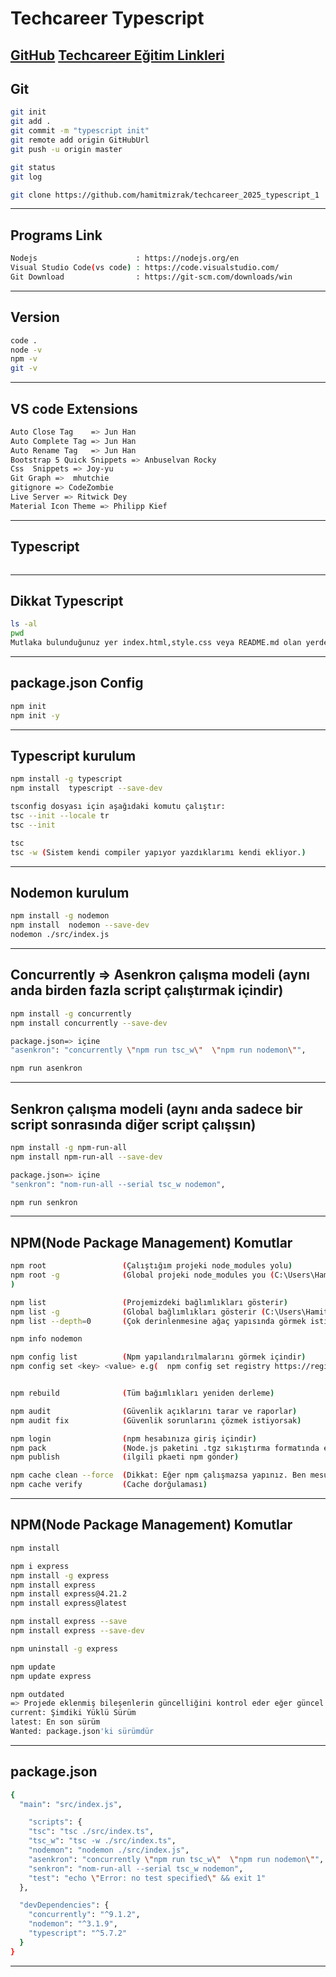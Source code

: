 # Techcareer Typescript 
[GitHub](https://github.com/hamitmizrak/techcareer_2025_typescript_1)
[Techcareer Eğitim Linkleri](https://www.techcareer.net/courses)
---

## Git
```sh
git init
git add .
git commit -m "typescript init"
git remote add origin GitHubUrl
git push -u origin master

git status
git log

git clone https://github.com/hamitmizrak/techcareer_2025_typescript_1
```
---


## Programs Link
```sh
Nodejs                      : https://nodejs.org/en
Visual Studio Code(vs code) : https://code.visualstudio.com/
Git Download                : https://git-scm.com/downloads/win
```
---

## Version
```sh
code .
node -v
npm -v
git -v
```
---



## VS code Extensions
```sh
Auto Close Tag    => Jun Han
Auto Complete Tag => Jun Han
Auto Rename Tag   => Jun Han
Bootstrap 5 Quick Snippets => Anbuselvan Rocky
Css  Snippets => Joy-yu
Git Graph =>  mhutchie
gitignore => CodeZombie
Live Server => Ritwick Dey
Material Icon Theme => Philipp Kief


```
---

## Typescript
```sh

```
---


## Dikkat Typescript
```sh
ls -al
pwd
Mutlaka bulunduğunuz yer index.html,style.css veya README.md olan yerde olmalıyız.
```
---

## package.json Config
```sh
npm init 
npm init -y
```
---

## Typescript kurulum
```sh
npm install -g typescript
npm install  typescript --save-dev

tsconfig dosyası için aşağıdaki komutu çalıştır:
tsc --init --locale tr
tsc --init

tsc 
tsc -w (Sistem kendi compiler yapıyor yazdıklarımı kendi ekliyor.)
```
---


## Nodemon kurulum
```sh
npm install -g nodemon
npm install  nodemon --save-dev
nodemon ./src/index.js
```
---

## Concurrently => Asenkron çalışma modeli (aynı anda birden fazla script çalıştırmak içindir)
```sh
npm install -g concurrently
npm install concurrently --save-dev

package.json=> içine
"asenkron": "concurrently \"npm run tsc_w\"  \"npm run nodemon\"",

npm run asenkron
```
---

##  Senkron çalışma modeli (aynı anda sadece bir script sonrasında diğer script çalışsın)
```sh
npm install -g npm-run-all
npm install npm-run-all --save-dev

package.json=> içine
"senkron": "nom-run-all --serial tsc_w nodemon",

npm run senkron
```
---

## NPM(Node Package Management) Komutlar
```sh
npm root                 (Çalıştığım projeki node_modules yolu)
npm root -g              (Global projeki node_modules you (C:\Users\Hamit-Mizrak\AppData\Roaming\npm\node_modules
)

npm list                 (Projemizdeki bağlımlıkları gösterir)
npm list -g              (Global bağlımlıkları gösterir (C:\Users\Hamit-Mizrak\AppData\Roaming\npm)
npm list --depth=0       (Çok derinlenmesine ağaç yapısında görmek istiyorsam)

npm info nodemon

npm config list          (Npm yapılandırılmalarını görmek içindir)
npm config set <key> <value> e.g(  npm config set registry https://registry.npmjs.org/  )


npm rebuild              (Tüm bağımlıkları yeniden derleme)

npm audit                (Güvenlik açıklarını tarar ve raporlar)
npm audit fix            (Güvenlik sorunlarını çözmek istiyorsak)

npm login                (npm hesabınıza giriş içindir)
npm pack                 (Node.js paketini .tgz sıkıştırma formatında ekliyor)
npm publish              (ilgili pkaeti npm gönder)

npm cache clean --force  (Dikkat: Eğer npm çalışmazsa yapınız. Ben mesul değilim.)
npm cache verify         (Cache dorğulaması)

```
---



## NPM(Node Package Management) Komutlar
```sh
npm install

npm i express
npm install -g express
npm install express
npm install express@4.21.2
npm install express@latest

npm install express --save
npm install express --save-dev

npm uninstall -g express

npm update
npm update express

npm outdated  
=> Projede eklenmiş bileşenlerin güncelliğini kontrol eder eğer güncel bir paket gelmişse bunu bize lsiteler
current: Şimdiki Yüklü Sürüm
latest: En son sürüm
Wanted: package.json'ki sürümdür
```
---




## package.json
```sh
{
  "main": "src/index.js",

    "scripts": {
    "tsc": "tsc ./src/index.ts",
    "tsc_w": "tsc -w ./src/index.ts",
    "nodemon": "nodemon ./src/index.js",
    "asenkron": "concurrently \"npm run tsc_w\"  \"npm run nodemon\"",
    "senkron": "nom-run-all --serial tsc_w nodemon",
    "test": "echo \"Error: no test specified\" && exit 1"
  },

  "devDependencies": {
    "concurrently": "^9.1.2",
    "nodemon": "^3.1.9",
    "typescript": "^5.7.2"
  }
}
```
---






